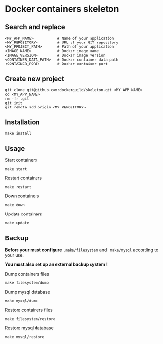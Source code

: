 # Docker containers skeleton

## Search and replace

    <MY_APP_NAME>           # Name of your application
    <MY_REPOSITORY>         # URL of your GIT repository
    <MY_PROJECT_PATH>       # Path of your application
    <IMAGE_NAME>            # Docker image name
    <IMAGE_VERSION>         # Docker image version
    <CONTAINER_DATA_PATH>   # Docker container data path
    <CONTAINER_PORT>        # Docker container port

## Create new project

    git clone git@github.com:dockerguild/skeleton.git <MY_APP_NAME>
    cd <MY_APP_NAME>
    rm -fr .git
    git init
    git remote add origin <MY_REPOSITORY>

## Installation

    make install

## Usage

Start containers

    make start

Restart containers

    make restart

Down containers

    make down

Update containers

    make update

## Backup

**Before your must configure** `.make/filesystem` and `.make/mysql` according to your use.

**You must also set up an external backup system !**

Dump containers files

    make filesystem/dump

Dump mysql database

    make mysql/dump

Restore containers files

    make filesystem/restore

Restore mysql database

    make mysql/restore
